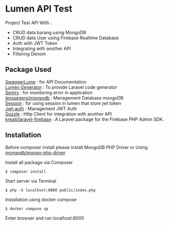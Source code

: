 # Lumen API Test

Project Test API With : <br>

-   CRUD data barang using MongoDB <br>
-   CRUD data User using Firebase Realtime Database <br>
-   Auth with JWT Token <br>
-   Integrating with another API <br>
-   Filtering Denom

## Package Used

[SwaggerLume](https://github.com/DarkaOnLine/SwaggerLume) : for API Documentation <br>
[Lumen Generator](https://github.com/flipboxstudio/lumen-generator) : To provide Laravel code generator <br>
[Sentry](https://docs.sentry.io/platforms/php/guides/laravel/) : for monitoring error in application <br>
[jenssegers/mongodb](https://github.com/jenssegers/laravel-mongodb) : Management Database mongoDB <br>
[Session](https://packagist.org/packages/illuminate/session) : for using session in lumen that store jwt token <br>
[Jwt-auth](https://github.com/tymondesigns/jwt-auth) : Management JWT Auth <br>
[Guzzle](https://github.com/guzzle/guzzle) : Http Client for integration with another API <br>
[kreait/laravel-firebase](https://github.com/kreait/laravel-firebase) : A Laravel package for the Firebase PHP Admin SDK.

## Installation

Before composer install please install MongoDB PHP Driver or Using
[mongodb/mongo-php-driver](https://github.com/mongodb/mongo-php-driver) <br>

Install all package via Composer

```
$ composer install
```

Start server via Terminal

```
$ php -S localhost:8000 public/index.php
```

Installation using docker compose

```
$ docker compose up
```
Enter browser and run localhost:8000
